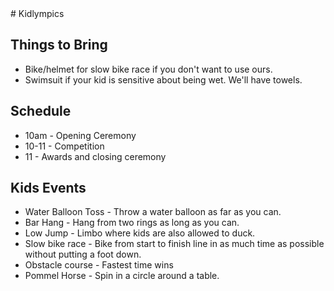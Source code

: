  <div class="paper">

</div>
# Kidlympics

## Things to Bring

* Bike/helmet for slow bike race if you don't want to use ours.
* Swimsuit if your kid is sensitive about being wet. We'll have towels.

## Schedule

* 10am - Opening Ceremony
* 10-11 - Competition
* 11 - Awards and closing ceremony


## Kids Events

* Water Balloon Toss - Throw a water balloon as far as you can.
* Bar Hang - Hang from two rings as long as you can.
* Low Jump - Limbo where kids are also allowed to duck.
* Slow bike race - Bike from start to finish line in as much time as possible without putting a foot down.
* Obstacle course - Fastest time wins
* Pommel Horse - Spin in a circle around a table. 


